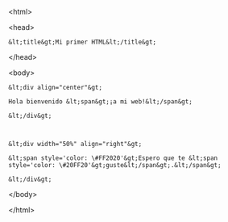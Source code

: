 &lt;html&gt;

&lt;head&gt;

	&lt;title&gt;Mi primer HTML&lt;/title&gt;

&lt;/head&gt;

&lt;body&gt;



	&lt;div align="center"&gt;

	Hola bienvenido &lt;span&gt;¡a mi web!&lt;/span&gt;

	&lt;/div&gt;



	&lt;div width="50%" align="right"&gt;

	&lt;span style='color: \#FF2020'&gt;Espero que te &lt;span style='color: \#20FF20'&gt;guste&lt;/span&gt;.&lt;/span&gt; 

	&lt;/div&gt;



&lt;/body&gt;

&lt;/html&gt;

